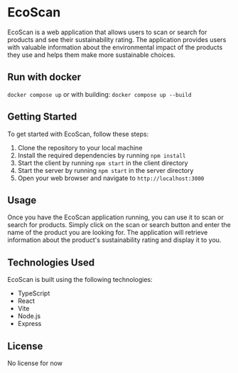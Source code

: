 # EcoScan

EcoScan is a web application that allows users to scan or search for products and see their sustainability rating. The application provides users with valuable information about the environmental impact of the products they use and helps them make more sustainable choices.

## Run with docker

`docker compose up`
or with building: `docker compose up --build`

## Getting Started

To get started with EcoScan, follow these steps:

1. Clone the repository to your local machine
2. Install the required dependencies by running `npm install`
3. Start the client by running `npm start` in the client directory
4. Start the server by running `npm start` in the server directory
5. Open your web browser and navigate to `http://localhost:3000`

## Usage

Once you have the EcoScan application running, you can use it to scan or search for products. Simply click on the scan or search button and enter the name of the product you are looking for. The application will retrieve information about the product's sustainability rating and display it to you.

## Technologies Used

EcoScan is built using the following technologies:

- TypeScript
- React
- Vite
- Node.js
- Express

## License

No license for now 
